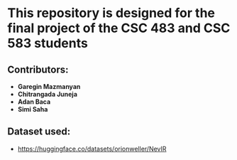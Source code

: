 # This repository is designed for the final project of the CSC 483 and CSC 583 students

## Contributors:
- **Garegin Mazmanyan**
- **Chitrangada Juneja**
- **Adan Baca**
- **Simi Saha**


## Dataset used:
- https://huggingface.co/datasets/orionweller/NevIR
